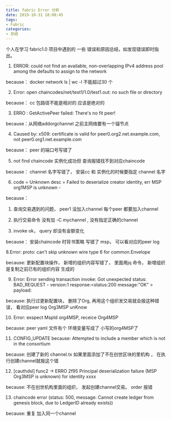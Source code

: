 ```yaml
---
title: fabric Error 分析
date: 2019-10-31 18:08:45
tags:
- Fabric
categories: 
- 总结
---
```


个人在学习 fabric1.0 项目中遇到的 一些 错误和原因总结，如发现错误即时指出。


1. ERROR: could not find an available, non-overlapping IPv4 address pool among the defaults to assign to the network

because： docker network ls | wc -l 不能超过30 个


2. Error: open chaincodes/net/test1/1.0/test1.out: no such file or directory

because： cc 包路径不能是相对的 应该是绝对的


3. ERRO : GetActivePeer failed: There's no fit peer!

because：从网络addorgchannel 之前主网络要有一个锚节点



4. Caused by: x509: certificate is valid for peer0.org2.net.example.com, not peer0.org1.net.example.com

because： peer 的端口号写错了



5. not find chaincode 实例化成功但 查询报错找不到对应chaincode

because： channel 名字写错了， 安装cc 和 实例化的时候要指定 channel 名字


6. code = Unknown desc = Failed to deserialize creator identity, err MSP org1MSP is unknown - <nil>

because：

1. 查询交易遇到的问题， peer1 没加入channel 每个peer 都要加入channel

2. 执行交易命令 没有加 -C mychannel , 没有指定正确的channel



7. invoke ok， query 却没有金额变化

because： 安装chaincode 时背书策略 写错了 msp， 可以看对应的peer log



8.Error: proto: can't skip unknown wire type 6 for common.Envelope

because: 更新配置块操作， 新增的组织内容写错了， 里面用jq 命令， 新增组织是复制之前已有的组织内容 生成的



9. Error: Error sending transaction invoke: Got unexpected status: BAD_REQUEST - version:1 response:<status:200 message:"OK" > payload:

because: 执行过更新配置块， 删除了Org, 再用这个组织发交易就会报这种错误， 看对应peer log Org3MSP unKnow



10. Error: exspect MspId org4MSP, receice Org4MSP

because: peer yaml 文件有个 环境变量写成了 小写的org4MSP了



11. CONFIG_UPDATE because: Attempted to include a member which is not in the consortium

because: 创建了新的 channel.tx 如果里面添加了不在创世区块的里机构 ， 在执行创建channel就报这个错



12. [cauthdsl] func2 -> ERRO 2f95 Principal deserialization failure (MSP Org3MSP is unknown) for identity xxxx

because: 不在创世机构里面的组织， 发起创建channel交易。 order 报错



13. chaincode error (status: 500, message: Cannot create ledger from genesis block, due to LedgerID already exists))

because: 重复 加入同一个channel

